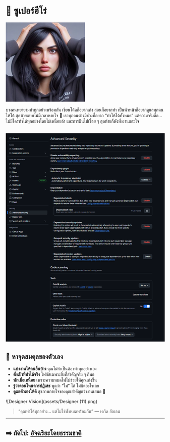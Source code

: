 # 🦸 ซูเปอร์ฮีโร่

![The Superperson](assets/superperson.jpg)

บางคนพยายามทำทุกอย่างพร้อมกัน เขียนโค้ดก็อยากเก่ง สอนก็อยากทำ เป็นหัวหน้าก็อยากดูแลทุกคนให้ได้ สุดท้ายแทบไม่มีเวลาหายใจ 🥲
เราทุกคนต่างมีช่วงที่อยาก “ทำให้ได้ทั้งหมด” แต่ความจริงคือ... ไม่มีใครทำได้ทุกอย่างโดยไม่เหนื่อยล้า และการฝืนไปเรื่อย ๆ สุดท้ายก็พังทั้งงานและใจ  

![Better Coder Journey](assets/security1.png)  
---

## 🧩 หาจุดสมดุลของตัวเอง

* **แบ่งงานให้คนอื่นบ้าง** คุณไม่จำเป็นต้องทำทุกอย่างเอง
* **ตั้งเป้าที่ทำได้จริง** โฟกัสเฉพาะสิ่งที่สำคัญจริง ๆ ก็พอ
* **พักเมื่อเหนื่อย** เพราะความหมดไฟไม่ช่วยให้คุณเก่งขึ้น
* **รู้ว่าตอนไหนควรปฏิเสธ** พูดว่า “ไม่” ได้ ไม่ผิดอะไรเลย
* **ดูแลตัวเองให้ดี** สุขภาพกายใจของคุณสำคัญกว่างานเสมอ 💜
  
![Designer Vision](assets/Designer (11).png)

> “คุณทำได้ทุกอย่าง… แต่ไม่ใช่ทั้งหมดพร้อมกัน” — เดวิด อัลเลน

---

## ➡️ ถัดไป: [อัจฉริยะโดยธรรมชาติ](the-natural-genius.md)

